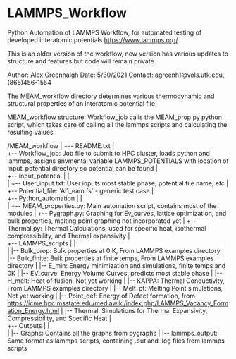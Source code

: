 # LAMMPS_Workflow
Python Automation of LAMMPS Workflow, for automated testing of developed interatomic potentials
https://www.lammps.org/

This is an older version of the workflow, new version has various updates to structure and features but code will remain private


Author: Alex Greenhalgh
Date: 5/30/2021
Contact: agreenh1@vols.utk.edu, (865)456-1554
 

The MEAM_workflow directory determines various thermodynamic and structural properties of an interatomic potential file

MEAM_workflow structure:
Workflow_job calls the MEAM_prop.py python script, which takes care of calling all the lammps scripts and calculating 
the resulting values


/MEAM_workflow
 |
 +-- README.txt
 |    
 +-- Workflow_job: Job file to submit to HPC cluster, loads python and lammps, assigns envmental variable LAMMPS_POTENTIALS with location of Input_potential directory so potential can be found
 |     
 +-- Input_potential
 |  |  
 |  +-- User_input.txt: User inputs most stable phase, potential file name, etc
 |  +-- Potential_file: 'Al1_eam.fs' - generic test case
 |    
 +-- Python_automation
 |  |  
 |  +-- MEAM_properties.py: Main automation script, contains most of the modules
 |  +-- Pygraph.py: Graphing for Ev_curves, lattice optimization, and bulk properties, melting point graphing not incorporated yet
 |  +-- Thermal.py: Thermal Calculations, used for specific heat, isothermal compressibility, and Thermal expansivity
 |    
 +-- LAMMPS_scripts
 |  |  
 |  |-- Bulk_prop: Bulk properties at 0 K, From LAMMPS examples directory
 |  |-- Bulk_finite: Bulk properties at finite temps, From LAMMPS examples directory
 |  |-- E_min: Energy minimization and simulations, finite temps and 0K 
 |  |-- EV_curve: Energy Volume Curves, predicts most stable phase
 |  |-- H_melt: Heat of fusion, Not yet working
 |  |-- KAPPA: Thermal Conductivity, From LAMMPS examples directory
 |  |-- Melt_pt: Melting Point simulations, Not yet working
 |  |-- Point_def: Energy of Defect formation, from https://icme.hpc.msstate.edu/mediawiki/index.php/LAMMPS_Vacancy_Formation_Energy.html
 |  |-- Thermal: Simulations for Thermal Expansivity, Compressibility, and Specific Heat
 |    
 +-- Outputs
 |  |  
 |  |-- Graphs: Contains all the graphs from pygraphs
 |  |-- lammps_output: Same format as lammps scripts, containing .out and .log files from lammps scripts
